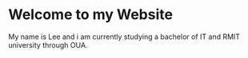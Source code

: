 # Welcome to my Website

My name is Lee and i am currently studying a bachelor of IT and RMIT university through OUA.
